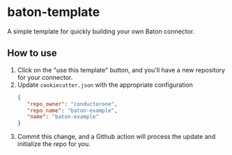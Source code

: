 # baton-template
A simple template for quickly building your own Baton connector.

## How to use
1. Click on the "use this template" button, and you'll have a new repository for your connector.
2. Update `cookiecutter.json` with the appropriate configuration
    ```json
    {
       "repo_owner": "conductorone",
       "repo_name": "baton-example",
       "name": "baton-example"
    }
    ```
10. Commit this change, and a Github action will process the update and initialize the repo for you.
